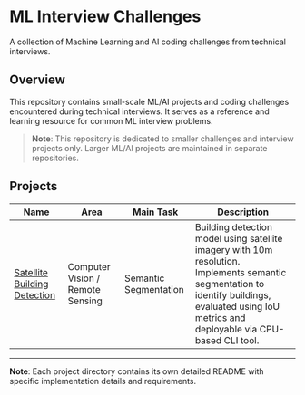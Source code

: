 # ML Interview Challenges

A collection of Machine Learning and AI coding challenges from technical interviews.

## Overview

This repository contains small-scale ML/AI projects and coding challenges encountered during technical interviews. It serves as a reference and learning resource for common ML interview problems.

> **Note**: This repository is dedicated to smaller challenges and interview projects only. Larger ML/AI projects are maintained in separate repositories.

## Projects

| Name | Area | Main Task | Description |
|------|------|-----------|-------------|
| [Satellite Building Detection](./satellite-building-detection) | Computer Vision / Remote Sensing | Semantic Segmentation | Building detection model using satellite imagery with 10m resolution. Implements semantic segmentation to identify buildings, evaluated using IoU metrics and deployable via CPU-based CLI tool. |

---
**Note**: Each project directory contains its own detailed README with specific implementation details and requirements.
